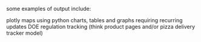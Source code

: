 some examples of output include: 

plotly maps using python
charts, tables and graphs requiring recurring updates
DOE regulation tracking (think product pages and/or pizza delivery tracker model)
